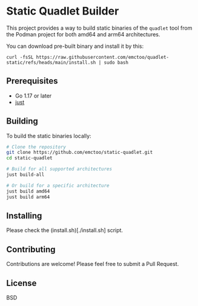 # Static Quadlet Builder

This project provides a way to build static binaries of the `quadlet` tool from the Podman project for both amd64 and arm64 architectures.

You can download pre-built binary and install it by this:

```shell
curl -fsSL https://raw.githubusercontent.com/emctoo/quadlet-static/refs/heads/main/install.sh | sudo bash
```

## Prerequisites

- Go 1.17 or later
- [just](https://github.com/casey/just)

## Building

To build the static binaries locally:

```bash
# Clone the repository
git clone https://github.com/emctoo/static-quadlet.git
cd static-quadlet

# Build for all supported architectures
just build-all

# Or build for a specific architecture
just build amd64
just build arm64
```

## Installing

Please check the (install.sh)[./install.sh] script.

## Contributing

Contributions are welcome! Please feel free to submit a Pull Request.

## License

BSD
